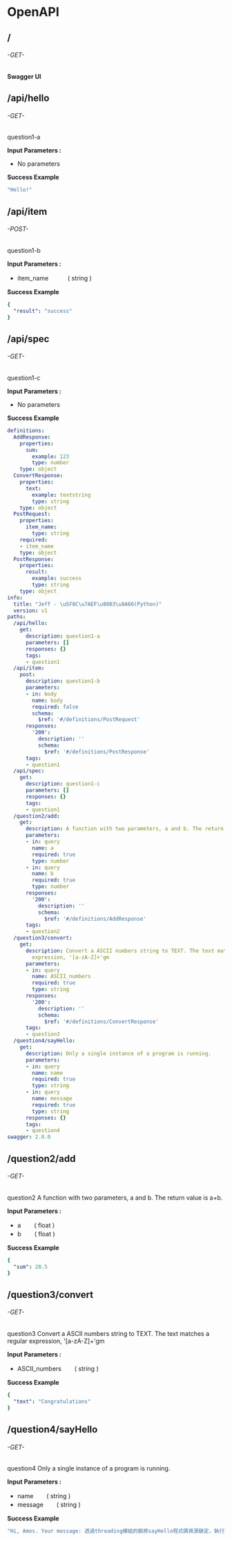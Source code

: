 # OpenAPI
## /
###### -GET-
**Swagger UI**  

## /api/hello
###### -GET-
question1-a 

**Input Parameters :**
* No parameters

**Success Example**
```yaml
"Hello!"
```

## /api/item
###### -POST-
question1-b

**Input Parameters :**
* item_name　　　&thinsp;( string )

**Success Example**  
```yaml
{
  "result": "success"
}
```

## /api/spec
###### -GET-
question1-c 

**Input Parameters :**
* No parameters

**Success Example**
```yaml
definitions:
  AddResponse:
    properties:
      sum:
        example: 123
        type: number
    type: object
  ConvertResponse:
    properties:
      text:
        example: textstring
        type: string
    type: object
  PostRequest:
    properties:
      item_name:
        type: string
    required:
    - item_name
    type: object
  PostResponse:
    properties:
      result:
        example: success
        type: string
    type: object
info:
  title: "Jeff - \u5F8C\u7AEF\u8003\u8A66(Python)"
  version: v1
paths:
  /api/hello:
    get:
      description: question1-a
      parameters: []
      responses: {}
      tags:
      - question1
  /api/item:
    post:
      description: question1-b
      parameters:
      - in: body
        name: body
        required: false
        schema:
          $ref: '#/definitions/PostRequest'
      responses:
        '200':
          description: ''
          schema:
            $ref: '#/definitions/PostResponse'
      tags:
      - question1
  /api/spec:
    get:
      description: question1-c
      parameters: []
      responses: {}
      tags:
      - question1
  /question2/add:
    get:
      description: A function with two parameters, a and b. The return value is a+b.        
      parameters:
      - in: query
        name: a
        required: true
        type: number
      - in: query
        name: b
        required: true
        type: number
      responses:
        '200':
          description: ''
          schema:
            $ref: '#/definitions/AddResponse'
      tags:
      - question2
  /question3/convert:
    get:
      description: Convert a ASCII numbers string to TEXT. The text matches a regular       
        expression, '[a-zA-Z]+'gm
      parameters:
      - in: query
        name: ASCII_numbers
        required: true
        type: string
      responses:
        '200':
          description: ''
          schema:
            $ref: '#/definitions/ConvertResponse'
      tags:
      - question3
  /question4/sayHello:
    get:
      description: Only a single instance of a program is running.
      parameters:
      - in: query
        name: name
        required: true
        type: string
      - in: query
        name: message
        required: true
        type: string
      responses: {}
      tags:
      - question4
swagger: 2.0.0
```

## /question2/add
###### -GET-
question2
A function with two parameters, a and b. The return value is a+b.

**Input Parameters :**
* a　　&thinsp;( float )
* b　　&thinsp;( float )

**Success Example**
```yaml
{
  "sum": 28.5
}
```

## /question3/convert
###### -GET-
question3
Convert a ASCII numbers string to TEXT. The text matches a regular expression, '[a-zA-Z]+'gm

**Input Parameters :**
* ASCII_numbers　　&thinsp;( string )

**Success Example**
```yaml
{
  "text": "Congratulations"
}
```

## /question4/sayHello
###### -GET-
question4
Only a single instance of a program is running.

**Input Parameters :**
* name　　&thinsp;( string )
* message　　&thinsp;( string )

**Success Example**
```yaml
"Hi, Amos. Your message: 透過threading模組的鎖將sayHello程式碼資源鎖定，執行完成後才釋放，如此可確保function一次只給一個程序啟動"
```
